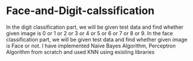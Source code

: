 # Face-and-Digit-calssification
In the digit classification part, we will be given test data and find whether given image is 0 or 1 or 2 or 3 or 4 or 5 or 6 or 7 or 8 or 9.
In the face classification part, we will be given test data and find whether given image is Face or not.
I have implemented Naive Bayes Algorithm, Perceptron Algorithm from scratch and used KNN using existing libraries

